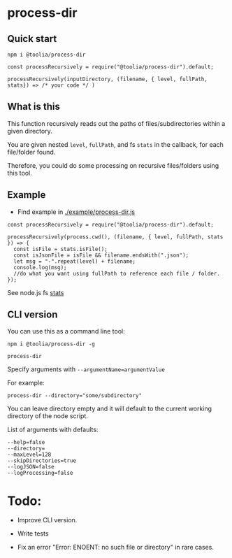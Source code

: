 # process-dir

## Quick start

`npm i @toolia/process-dir`

`const processRecursively = require("@toolia/process-dir").default;`

`processRecursively(inputDirectory, (filename, { level, fullPath, stats}) => /* your code */ )`

## What is this

This function recursively reads out the paths of files/subdirectories within a given directory.

You are given nested `level`, `fullPath`, and fs `stats` in the callback, for each file/folder found.

Therefore, you could do some processing on recursive files/folders using this tool.

## Example

- Find example in [./example/process-dir.js](./example/process-dir.js)

```
const processRecursively = require("@toolia/process-dir").default;

processRecursively(process.cwd(), (filename, { level, fullPath, stats }) => {
  const isFile = stats.isFile();
  const isJsonFile = isFile && filename.endsWith(".json");
  let msg = "-".repeat(level) + filename;
  console.log(msg);
  //do what you want using fullPath to reference each file / folder.
});

```

See node.js fs [stats](https://nodejs.org/api/fs.html#fs_class_fs_stats)

## CLI version

You can use this as a command line tool:

`npm i @toolia/process-dir -g`

`process-dir`

Specify arguments with `--argumentName=argumentValue`

For example:

`process-dir --directory="some/subdirectory"`

You can leave directory empty and it will default to the current working directory of the node script.

List of arguments with defaults:

```
--help=false
--directory=
--maxLevel=128
--skipDirectories=true
--logJSON=false
--logProcessing=false
```

# Todo:

- Improve CLI version.

- Write tests

- Fix an error "Error: ENOENT: no such file or directory" in rare cases.
